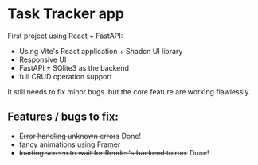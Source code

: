 # Task Tracker app

First project using React + FastAPI:

- Using Vite's React application + Shadcn UI library
- Responsive UI
- FastAPI + SQlite3 as the backend
- full CRUD operation support

It still needs to fix minor bugs. but the core feature are working flawlessly.

## Features / bugs to fix:

- ~~Error handling unknown errors~~ Done!
- fancy animations using Framer
- ~~loading screen to wait for Render's backend to run.~~ Done!
